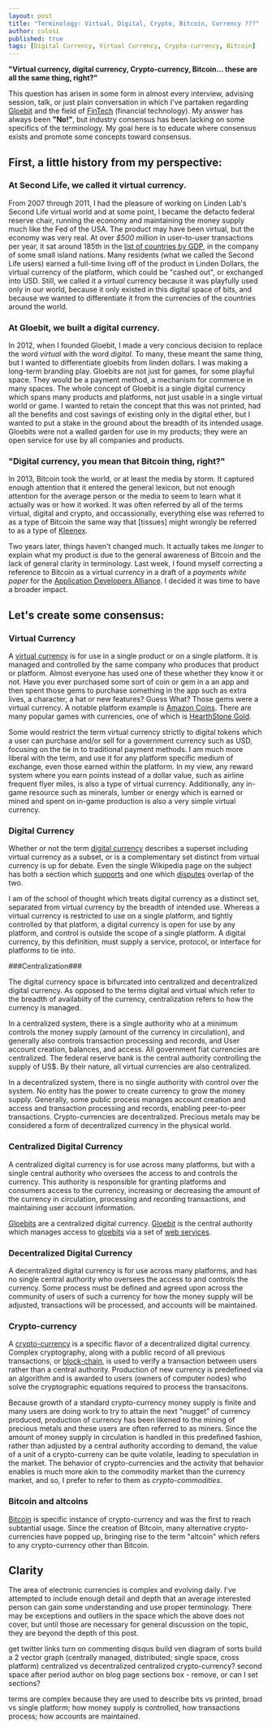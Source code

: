 ```yaml
---
layout: post
title: "Terminology: Virtual, Digital, Crypto, Bitcoin, Currency ???"
author: colosi
published: true
tags: [Digital Currency, Virtual Currency, Crypto-currency, Bitcoin]
---
```


**"Virtual currency, digital currency, Crypto-currency, Bitcoin... these are all the same thing, right?"**

This question has arisen in some form in almost every interview, advising session, talk, or just plain conversation in which I've partaken regarding [Gloebit](https://www.gloebit.com/) and the field of [FinTech](http://en.wikipedia.org/wiki/Financial_technology) (financial technology).  My answer has always been **"No!"**, but industry consensus has been lacking on some specifics of the terminology.  My goal here is to educate where consensus exists and promote some concepts toward consensus.

<!--end_excerpt-->

## First, a little history from my perspective: ##

### At Second Life, we called it virtual currency. ###

From 2007 through 2011, I had the pleasure of working on Linden Lab's Second Life virtual world and at some point, I became the defacto federal reserve chair, running the economy and maintaining the money supply much like the Fed of the USA.  The product may have been virtual, but the economy was very real.  At over *$500 million* in user-to-user transactions per year, it sat around 185th in the [list of countries by GDP](http://en.wikipedia.org/wiki/List_of_countries_by_GDP_%28nominal%29#Lists), in the company of some small island nations.  Many residents (what we called the Second Life users) earned a full-time living off of the product in Linden Dollars, the virtual currency of the platform, which could be "cashed out", or exchanged into USD.  Still, we called it a _virtual_ currency because it was playfully used only in our world, because it only existed in this digital space of bits, and because we wanted to differentiate it from the currencies of the countries around the world.

### At Gloebit, we built a digital currency. ###

In 2012, when I founded Gloebit, I made a very concious decision to replace the word _virtual_ with the word _digital_.  To many, these meant the same thing, but I wanted to differentiate gloebits from linden dollars.  I was making a long-term branding play.  Gloebits are not just for games, for some playful space.  They would be a payment method, a mechanism for commerce in many spaces.  The whole concept of Gloebit is a single digital currency which spans many products and platforms, not just usable in a single virtual world or game.  I wanted to retain the concept that this was not printed, had all the benefits and cost savings of existing only in the digital ether, but I wanted to put a stake in the ground about the breadth of its intended usage.  Gloebits were not a walled garden for use in my products; they were an open service for use by all companies and products.

### "Digital currency, you mean that Bitcoin thing, right?" ###

In 2013, Bitcoin took the world, or at least the media by storm.  It captured enough attention that it entered the general lexicon, but not enough attention for the average person or the media to seem to learn what it actually was or how it worked.  It was often referred by all of the terms virtual, digital and crypto, and occassionally, everything else was referred to as a type of Bitcoin the same way that [tissues] might wrongly be referred to as a type of [Kleenex](https://www.kleenex.com/).

Two years later, things haven't changed much.  It actually takes me _longer_ to explain what my product is due to the general awareness of Bitcoin and the lack of general clarity in terminology.  Last week, I found myself correcting a reference to Bitcoin as a virtual currency in a draft of a _payments white paper_ for the [Application Developers Alliance](http://www.appdevelopersalliance.org/).  I decided it was time to have a broader impact.

## Let's create some consensus: ##

### Virtual Currency ###

A [virtual currency](http://en.wikipedia.org/wiki/Virtual_currency) is for use in a single product or on a single platform.  It is managed and controlled by the same company who produces that product or platform.   Almost everyone has used one of these whether they know it or not.  Have you ever purchased some sort of coin or gem in a an app and then spent those gems to purchase something in the app such as extra lives, a character, a hat or new features?  Guess What?  Those gems were a virtual currency.  A notable platform example is [Amazon Coins](http://www.amazon.com/gp/feature.html?docId=1001166401).  There are many popular games with currencies, one of which is [HearthStone Gold](http://hearthstone.gamepedia.com/Gold).

Some would restrict the term virtual currency strictly to digital tokens which a user can purchase and/or sell for a government currency such as USD, focusing on the tie in to traditional payment methods.  I am much more liberal with the term, and use it for any platform specific medium of exchange, even those earned within the platform.  In my view, any reward system where you earn points instead of a dollar value, such as airline frequent flyer miles, is also a type of virtual currency.  Additionally, any in-game resource such as minerals, lumber or energy which is earned or mined and spent on in-game production is also a very simple virtual currency.

### Digital Currency ###

Whether or not the term [digital currency](https://en.wikipedia.org/wiki/Digital_currency) describes a superset including virtual currency as a subset, or is a complementary set distinct from virtual currency is up for debate.  Even the single Wikipedia page on the subject has both a section which [supports](https://en.wikipedia.org/wiki/Digital_currency#Definition) and one which [disputes](https://en.wikipedia.org/wiki/Digital_currency#Digital_versus_virtual_currency) overlap of the two.  

I am of the school of thought which treats digital currency as a distinct set, separated from virtual currency by the breadth of intended use.  Whereas a virtual currency is restricted to use on a single platform, and tightly controlled by that platform, a digital currency is open for use by any platform, and control is outside the scope of a single platform.  A digital currency, by this definition, must supply a service, protocol, or interface for platforms to tie into.

###Centralization###

The digital currency space is bifurcated into centralized and decentralized digital currency.  As opposed to the terms digital and virtual which refer to the breadth of availabiity of the currency, centralization refers to how the currency is managed.  

In a centralized system, there is a single authority who at a minimum controls the money supply (amount of the currency in circulation), and generally also controls transaction processing and records, and User account creation, balances, and access.  All government fiat currencies are centralized.  The federal reserve bank is the central authority controlling the supply of US$.  By their nature, all virtual currencies are also centralized.

In a decentralized system, there is no single authority with control over the system.  No entity has the power to create currency to grow the money supply.  Generally, some public process manages account creation and access and transaction processing and records, enabling peer-to-peer transactions.  Crypto-currencies are decentralized.  Precious metals may be considered a form of decentralized currency in the physical world. 

### Centralized Digital Currency ###

A centralized digital currency is for use across many platforms, but with a single central authority who oversees the access to and controls the currency.  This authority is responsible for granting platforms and consumers access to the currency, increasing or decreasing the amount of the currency in circulation, processing and recording transactions, and maintaining user account information.

[Gloebits](http://dev.gloebit.com/monetize/#gloebits) are a centralized digital currency.  [Gloebit](https://www.gloebit.com) is the central authority which manages access to [gloebits](http://dev.gloebit.com/#monetizing) via a set of [web services](http://dev.gloebit.com).

### Decentralized Digital Currency ###

A decentralized digital currency is for use across many platforms, and has no single central authority who oversees the access to and controls the currency.  Some process must be defined and agreed upon across the community of users of such a currency for how the money supply will be adjusted, transactions will be processed, and accounts will be maintained.

### Crypto-currency ###

A [crypto-currency](http://en.wikipedia.org/wiki/Cryptocurrency) is a specific flavor of a decentralized digital currency.  Complex cryptography, along with a public record of all previous transactions, or [block-chain](https://en.wikipedia.org/wiki/Bitcoin#Block_chain), is used to verify a transaction between users rather than a central authority.  Production of new currency is predefined via an algorithm and is awarded to users (owners of computer nodes) who solve the cryptographic equations required to process the transacitons.

Because growth of a standard crypto-currency money supply is finite and many users are doing work to try to attain the next "nugget" of currency produced, production of currency has been likened to the mining of precious metals and these users are often referred to as miners.  Since the amount of money supply in circulation is handled in this predefined fashion, rather than adjusted by a central authority according to demand, the value of a unit of a crypto-curreny can be quite volatile, leading to speculation in the market.  The behavior of crypto-currencies and the activity that behavior enables is much more akin to the commodity market than the currency market, and so, I prefer to refer to them as _crypto-commodities_.  

### Bitcoin and altcoins ###

[Bitcoin](http://en.wikipedia.org/wiki/Bitcoin) is specific instance of crypto-currency and was the first to reach subtantial usage.  Since the creation of Bitcoin, many alternative crypto-currencies have popped up, bringing rise to the term "altcoin" which refers to any crypto-currency other than Bitcoin.

## Clarity ##

The area of electronic currencies is complex and evolving daily.  I've attempted to include enough detail and depth that an average interested person can gain some understanding and use proper terminology.  There may be exceptions and outliers in the space which the above does not cover, but until those are necessary for general discussion on the topic, they are beyond the depth of this post.

get twitter links
turn on commenting disqus
build ven diagram of sorts
build a 2 vector graph (centrally managed, distributed; single space, cross platform)
centralized vs decentralized
centralized crypto-currency?
second space after period
author on blog page
sections box - remove, or can I set sections?


terms are complex because they are used to describe bits vs printed, broad vs single platform; how money supply is controlled, how transactions process; how accounts are maintained.

